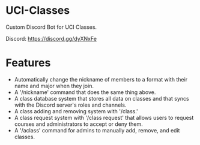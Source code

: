 # UCI-Classes
Custom Discord Bot for UCI Classes.

Discord: https://discord.gg/dyXNxFe

# Features #
- Automatically change the nickname of members to a format with their name and major when they join.
- A '/nickname' command that does the same thing above.
- A class database system that stores all data on classes and that syncs with the Discord server's roles and channels.
- A class adding and removing system with '/class.'
- A class request system with '/class request' that allows users to request courses and administrators to accept or deny them.
- A '/aclass' command for admins to manually add, remove, and edit classes.
